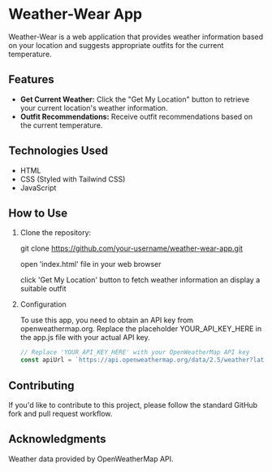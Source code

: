 # Weather-Wear App

Weather-Wear is a web application that provides weather information based on your location and suggests appropriate outfits for the current temperature.

## Features

- **Get Current Weather:** Click the "Get My Location" button to retrieve your current location's weather information.
- **Outfit Recommendations:** Receive outfit recommendations based on the current temperature.

## Technologies Used

- HTML
- CSS (Styled with Tailwind CSS)
- JavaScript

## How to Use

1. Clone the repository:

   git clone https://github.com/your-username/weather-wear-app.git

   open 'index.html' file in your web browser

   click 'Get My Location' button to fetch weather information an display a suitable outfit

2. Configuration

    To use this app, you need to obtain an API key from openweathermap.org. Replace the placeholder YOUR_API_KEY_HERE in the app.js file with your actual API key.

    ```javascript
    // Replace 'YOUR_API_KEY_HERE' with your OpenWeatherMap API key
    const apiUrl = `https://api.openweathermap.org/data/2.5/weather?lat=${lat}&lon=${lon}&units=imperial&appid=YOUR_API_KEY_HERE`;

## Contributing 

If you'd like to contribute to this project, please follow the standard GitHub fork and pull request workflow.

## Acknowledgments

Weather data provided by OpenWeatherMap API.

   
